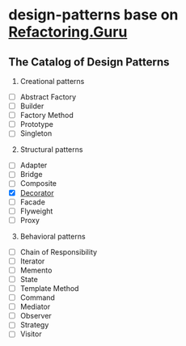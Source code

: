 # design-patterns base on [Refactoring.Guru](https://refactoring.guru/design-patterns)

## The Catalog of Design Patterns

1. Creational patterns
- [ ] Abstract Factory
- [ ] Builder
- [ ] Factory Method
- [ ] Prototype
- [ ] Singleton
2. Structural patterns
- [ ] Adapter
- [ ] Bridge
- [ ] Composite
- [X] [Decorator](./structural-patterns/decorator)
- [ ] Facade
- [ ] Flyweight
- [ ] Proxy
3. Behavioral patterns
- [ ] Chain of Responsibility
- [ ] Iterator
- [ ] Memento
- [ ] State
- [ ] Template Method
- [ ] Command
- [ ] Mediator
- [ ] Observer
- [ ] Strategy
- [ ] Visitor